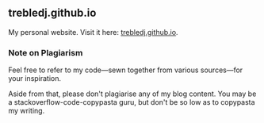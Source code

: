 ## trebledj.github.io

My personal website. Visit it here: [trebledj.github.io](https://trebledj.github.io).

### Note on Plagiarism

Feel free to refer to my code—sewn together from various sources—for your inspiration.

Aside from that, please don't plagiarise any of my blog content.
You may be a stackoverflow-code-copypasta guru, but don't be so low as to copypasta my writing.

<!--
```
npm run start
```
-->